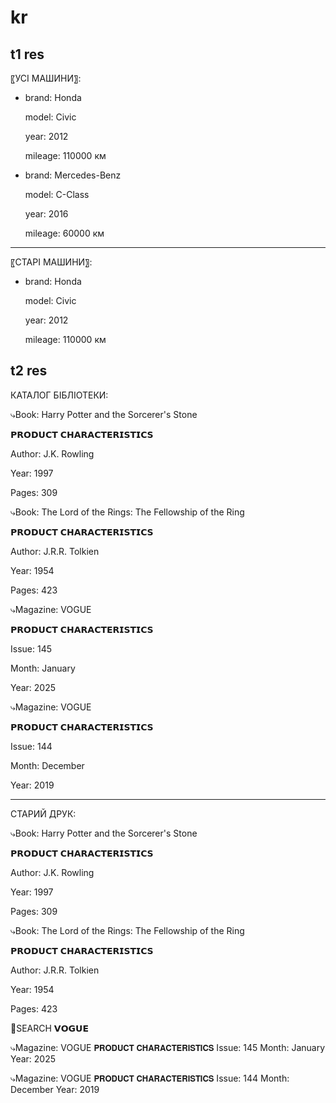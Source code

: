 # kr
## t1 res
〖УСІ МАШИНИ〗:
- brand: Honda
  
  model: Civic
  
  year: 2012
  
  mileage: 110000 км
  
- brand: Mercedes-Benz
  
  model: C-Class
  
  year: 2016
  
  mileage: 60000 км
  
             
------------------
〖СТАРІ МАШИНИ〗:
- brand: Honda
  
  model: Civic
  
  year: 2012
  
  mileage: 110000 км
  


## t2 res
КАТАЛОГ БІБЛІОТЕКИ:

⤷Book: Harry Potter and the Sorcerer's Stone

 𝗣𝗥𝗢𝗗𝗨𝗖𝗧 𝗖𝗛𝗔𝗥𝗔𝗖𝗧𝗘𝗥𝗜𝗦𝗧𝗜𝗖𝗦
 
  Author: J.K. Rowling
  
  Year: 1997

  Pages: 309
  

⤷Book: The Lord of the Rings: The Fellowship of the Ring

 𝗣𝗥𝗢𝗗𝗨𝗖𝗧 𝗖𝗛𝗔𝗥𝗔𝗖𝗧𝗘𝗥𝗜𝗦𝗧𝗜𝗖𝗦
 
  Author: J.R.R. Tolkien
  
  Year: 1954
  
  Pages: 423
  

⤷Magazine: VOGUE

 𝗣𝗥𝗢𝗗𝗨𝗖𝗧 𝗖𝗛𝗔𝗥𝗔𝗖𝗧𝗘𝗥𝗜𝗦𝗧𝗜𝗖𝗦
 
  Issue: 145
  
  Month: January
  
  Year: 2025
  

⤷Magazine: VOGUE

 𝗣𝗥𝗢𝗗𝗨𝗖𝗧 𝗖𝗛𝗔𝗥𝗔𝗖𝗧𝗘𝗥𝗜𝗦𝗧𝗜𝗖𝗦
 
  Issue: 144
  
  Month: December
  
  Year: 2019
  
____________________

СТАРИЙ ДРУК:


⤷Book: Harry Potter and the Sorcerer's Stone

 𝗣𝗥𝗢𝗗𝗨𝗖𝗧 𝗖𝗛𝗔𝗥𝗔𝗖𝗧𝗘𝗥𝗜𝗦𝗧𝗜𝗖𝗦
 
  Author: J.K. Rowling
  
  Year: 1997
  
  Pages: 309
  

⤷Book: The Lord of the Rings: The Fellowship of the Ring

 𝗣𝗥𝗢𝗗𝗨𝗖𝗧 𝗖𝗛𝗔𝗥𝗔𝗖𝗧𝗘𝗥𝗜𝗦𝗧𝗜𝗖𝗦
 
  Author: J.R.R. Tolkien
  
  Year: 1954
  
  Pages: 423
  
 
👀SEARCH 
𝗩𝗢𝗚𝗨𝗘

⤷Magazine: VOGUE
 𝗣𝗥𝗢𝗗𝗨𝗖𝗧 𝗖𝗛𝗔𝗥𝗔𝗖𝗧𝗘𝗥𝗜𝗦𝗧𝗜𝗖𝗦
  Issue: 145
  Month: January
  Year: 2025

⤷Magazine: VOGUE
 𝗣𝗥𝗢𝗗𝗨𝗖𝗧 𝗖𝗛𝗔𝗥𝗔𝗖𝗧𝗘𝗥𝗜𝗦𝗧𝗜𝗖𝗦
  Issue: 144
  Month: December
  Year: 2019

